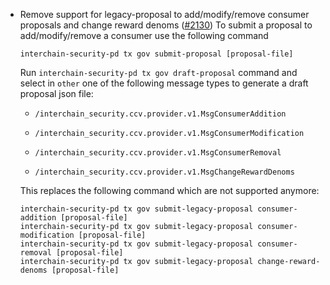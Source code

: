 - Remove support for legacy-proposal to add/modify/remove consumer proposals and change reward denoms
  ([\#2130](https://github.com/cosmos/interchain-security/pull/2130))
  To submit a proposal to add/modify/remove a consumer use the following command
  ```shell
  interchain-security-pd tx gov submit-proposal [proposal-file]
  ```

  Run `interchain-security-pd tx gov draft-proposal` command and select in `other` one of the following
  message types to generate a draft proposal json file:
  - `/interchain_security.ccv.provider.v1.MsgConsumerAddition`

  - `/interchain_security.ccv.provider.v1.MsgConsumerModification`

  - `/interchain_security.ccv.provider.v1.MsgConsumerRemoval`

  - `/interchain_security.ccv.provider.v1.MsgChangeRewardDenoms`

  This replaces the following command which are not supported anymore:

  ```shell
  interchain-security-pd tx gov submit-legacy-proposal consumer-addition [proposal-file]
  interchain-security-pd tx gov submit-legacy-proposal consumer-modification [proposal-file]
  interchain-security-pd tx gov submit-legacy-proposal consumer-removal [proposal-file]
  interchain-security-pd tx gov submit-legacy-proposal change-reward-denoms [proposal-file]
  ```